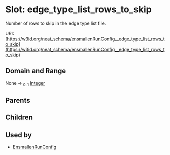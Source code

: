 
# Slot: edge_type_list_rows_to_skip


Number of rows to skip in the edge type list file.

URI: [https://w3id.org/neat_schema/ensmallenRunConfig__edge_type_list_rows_to_skip](https://w3id.org/neat_schema/ensmallenRunConfig__edge_type_list_rows_to_skip)


## Domain and Range

None &#8594;  <sub>0..1</sub> [Integer](types/Integer.md)

## Parents


## Children


## Used by

 * [EnsmallenRunConfig](EnsmallenRunConfig.md)

